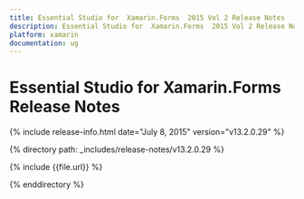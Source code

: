 ```yaml
---
title: Essential Studio for  Xamarin.Forms  2015 Vol 2 Release Notes  
description: Essential Studio for  Xamarin.Forms  2015 Vol 2 Release Notes  
platform: xamarin
documentation: ug
---
```


# Essential Studio for  Xamarin.Forms  Release Notes  

{% include release-info.html date="July 8, 2015"  version="v13.2.0.29" %} 


{% directory path: _includes/release-notes/v13.2.0.29 %}

{% include {{file.url}} %}

{% enddirectory %}